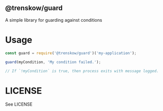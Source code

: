 @trenskow/guard
----

A simple library for guarding against conditions

# Usage

````javascript
const guard = require('@trenskow/guard')('my-application');

guard(myCondition, 'My condition failed.');

// If `!myCondition` is true, then process exits with message logged.
````

# LICENSE

See LICENSE


